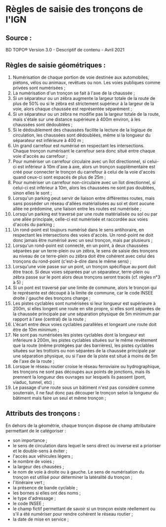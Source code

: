 # Règles de saisie des tronçons de l'IGN

## Source : 
BD TOPO® Version 3.0 - Descriptif de contenu - Avril 2021 

## Règles de saisie géométriques :
1. Numérisation de chaque portion de voie destinée aux automobiles, piétons, vélos ou animaux, revêtues ou non. Les voies publiques comme privées sont numérisées ;
2. La numérisation d'un tronçon se fait à l'axe de la chaussée ;
3. Si un séparateur ou un zébra augmente la largeur totale de la route de plus de 50% ou si le zébra est strictement supérieur à la largeur de la voie, alors chaque chaussée est représentée séparément ;
4. Si un séparateur ou un zébra ne modifie pas la largeur totale de la route, mais s'étale sur une distance supérieure à 400m environ, à les chaussées sont dédoublées ;
5. Si le dédoublement des chaussées facilite la lecture de la logique de circulation, les chaussées
sont dédoublées, même si la longueur du séparateur est inférieure à 400 m ;
6. Un grand carrefour est numérisé en respectant les intersections. Chaque tronçon numérisant le carrefour sera donc situé entre chaque voie d'accès au carrefour ;
7. Pour numériser un carrefour circulaire avec un îlot directionnel, si celui-ci est inférieur à 10m d'axe à axe, alors un tronçon supplémentaire est créé pour connecter le tronçon du carrefour à celui de la voie d'accès quand ceux-ci sont espacés de plus de 25m ;
8. Pour numériser un carrefour non-circulaire avec un îlot directionnel, si celui-ci est inférieur à 10m, alors les chaussées ne sont pas doublées, sinon elles le sont ;
9. Lorsqu'un parking peut servir de liaison entre différentes routes, mais sans posséder un réseau d'allées matérialisées au sol et dont aucune allée ne prédomine, une liaison entre les routes est numérisée ;
10. Lorsqu'un parking est traversé par une route matérialisée ou sol ou par une allée principale, celle-ci est numérisée et raccordée aux voies d'accès du parking ;
11. Un rond-point est toujours numérisé dans le sens antihoraire, en respectant les intersections des voies d'accès. Un rond-point ne doit donc jamais être numérisé avec un seul tronçon, mais par plusieurs ;
12. Lorsqu'un rond-point est connecté, en un point, à deux chaussées séparées par un terre-plein ou un zébra, le sens de saisie des tronçons au niveau de ce terre-plein ou zébra doit être cohérent avec celui des tronçons du rond-point (c'est-à-dire dans le même sens) ;
13. Lorsqu'une voie passe sur un pont, un tronçon spécifique au pont doit être tracé. Si deux voies séparées par un séparateur, terre-plein ou zébra passe sur le pont alors deux tronçons seront tracés (cf. règles n°3 à 5) ;
14. Si un pont est traversé par une limite de commune, alors le tronçon qui le représente est découpé à la limite de commune, car le code INSEE droite / gauche des tronçons change ;
15. Les pistes cyclables sont numérisées si leur longueur est supérieure à 200m, si elles longent une route en site propre, si elles sont séparées de la chaussée principale par une séparation physique de 5m minimum par rapport à l'axe (central) de la route ;
16. L'écart entre deux voies cyclables parallèles et longeant une route doit être de 10m minimum ;
17. Ne sont pas numérisées les pistes cyclables dont la longueur est inférieure à 200m, les pistes cyclables situées sur le même revêtement que la route (même protégées par des barrières), les pistes cyclables situées sur les trottoirs ou non séparées de la chaussée principale par une séparation physique, ou si l'axe de la piste est situé à moins de 5m de l'axe de la route ;
18. Lorsque le réseau routier croise le réseau ferroviaire ou hydrographique, les tronçons ne sont pas découpés aux points de jonctions, mais ils prennent la longueur des ouvrages sur lesquels ils passent (pont, viaduc, tunnel, etc) ;
19. Le passage d'une route sous un bâtiment n'est pas considéré comme souterrain, il ne faut donc pas découper le tronçon selon la longueur du bâtiment mais faire un seul et même tronçon ;

## Attributs des tronçons :
En dehors de la géométrie, chaque tronçon dispose de champ attributaire permettant de le catégoriser :
- son importance ;
- le sens de circulation dans lequel le sens direct ou inverse est a prioriser et le double-sens à éviter ;
- l'accès aux véhicules légers ;
- le nombre de voies ;
- la largeur des chausées ;
- le nom de voie à droite ou à gauche. Le sens de numérisation du tronçon est utilisé pour déterminer la latéralité du tronçon ;
- l'itinéraire vert ;
- la présence de bande cyclable ;
- les bornes si elles ont des noms ;
- le type d'adressage ;
- le code INSEE ;
- le champ fictif permettant de savoir si un tronçon existe réellement ou s'il a été numériser pour rendre cohérent le réseau routier ;
- la date de mise en service ;
